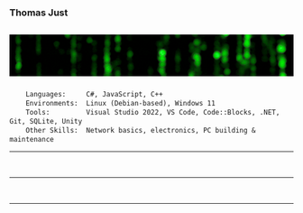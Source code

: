 ### Thomas Just
![Born in 1983 in Germany – now living under the Greek sun 🇬🇷  ](https://github.com/DRgreenT/DrGreenT/blob/master/banner_1.gif)
---
```plaintext
    Languages:     C#, JavaScript, C++
    Environments:  Linux (Debian-based), Windows 11
    Tools:         Visual Studio 2022, VS Code, Code::Blocks, .NET, Git, SQLite, Unity
    Other Skills:  Network basics, electronics, PC building & maintenance
```
---


<!--

[<img src='https://cdn.jsdelivr.net/npm/simple-icons@3.0.1/icons/github.svg' alt='github' height='40'>](https://github.com/DrGreenT)  [<img src='https://cdn.jsdelivr.net/npm/simple-icons@3.0.1/icons/linkedin.svg' alt='linkedin' height='40'>](https://www.linkedin.com/in/www.linkedin.com/in/thomas-just-5136772a5/)  [<img src='https://cdn.jsdelivr.net/npm/simple-icons@3.0.1/icons/soundcloud.svg' alt='soundcloud' height='40'>](https://soundcloud.com/thomasjust) 
[![Anurag's GitHub stats](https://github-readme-stats.vercel.app/api?username=DrGreenT&show_icons=true&count_private=true)](https://github.com/anuraghazra/github-readme-stats)
-->
<p align="center">
  <img src="https://github-profile-trophy.vercel.app/?username=DrGreenT" alt="" width="400"/>
</p>

---

<p align="center">
  <img src="https://github-profile-trophy.vercel.app/?username=DrGreenT" alt="" width="400"/>
</p>

---
<p align="center">
  <img src="https://github-readme-stats.vercel.app/api?username=DrGreenT&show_icons=true&count_private=true" alt="" width="400"/>
</p>

<!--
[![trophy](https://github-profile-trophy.vercel.app/?username=DrGreenT)](https://github.com/ryo-ma/github-profile-trophy)
---
[![Top Langs](https://github-readme-stats.vercel.app/api/top-langs/?username=DrGreenT)](https://github.com/anuraghazra/github-readme-stats)


![GitHub stats](https://github-readme-stats.vercel.app/api?username=DrGreenT&show_icons=true&count_private=true)


![GitHub metrics](https://metrics.lecoq.io/DrGreenT)  

![GitHub streak stats](https://streak-stats.demolab.com/?user=DrGreenT)-->  
